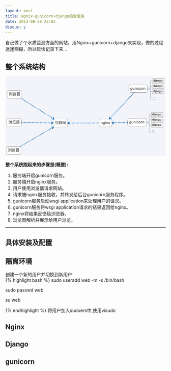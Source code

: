 ```yaml
---
layout: post
title: Ngnix+gunicorn+django组合使用 
date: 2014-08-28 22:01
disqus: y
---
```


自己做了个水质监测方面的网站，用Nginx+gunicorn+django来实现，做的过程迷迷糊糊，所以赶快记录下来...

整个系统结构
---
![系统结构图](/images/2014-08-28-1.jpg)

**整个系统跑起来的步骤是(概要):**  
1. 服务端开启gunicorn服务。  
2. 服务端开启nginx服务。  
3. 用户使用浏览器请求网站。  
4. 请求被nginx服务接收，并转发给后台gunicorn服务程序。  
5. gunicorn服务启动wsgi application来处理用户的请求。  
6. gunicorn服务将wsgi application请求的结果返回给nginx。  
7. nginx将结果反馈给浏览器。  
8. 浏览器解析并展示给用户浏览。  

----
具体安装及配置
---

隔离环境
---

创建一个新的用户并切换到新用户  
{% highlight bash %}
sudo useradd web -m -s /bin/bash  

sudo passwd web 

su web

{% endhighlight %}
将用户加入sudoers中,使用visudo

Nginx
---

Django
---

gunicorn
---


